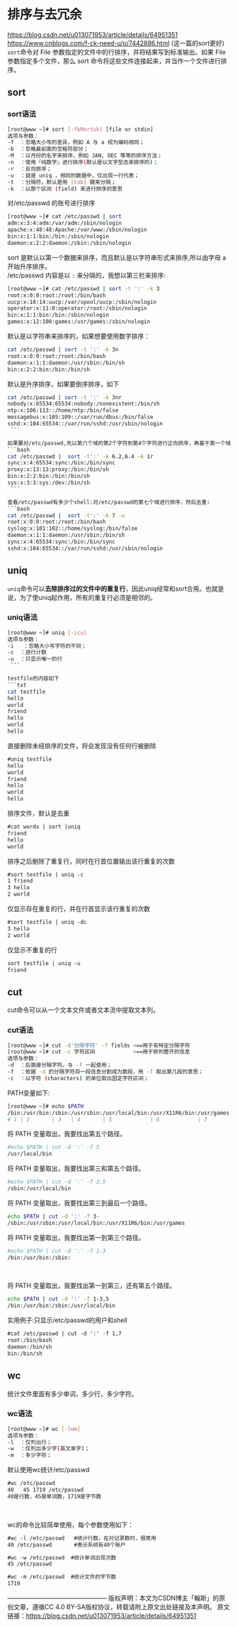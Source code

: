 # 排序与去冗余
https://blog.csdn.net/u013071953/article/details/64951351  
https://www.cnblogs.com/f-ck-need-u/p/7442886.html (这一篇的sort更好)  
`sort`命令对 File 参数指定的文件中的行排序，并将结果写到标准输出。如果 File 参数指定多个文件，那么 sort 命令将这些文件连接起来，并当作一个文件进行排序。

## sort
### sort语法
```bash
[root@www ~]# sort [-fbMnrtuk] [file or stdin]
选项与参数：
-f  ：忽略大小写的差异，例如 A 与 a 视为编码相同；
-b  ：忽略最前面的空格符部分；
-M  ：以月份的名字来排序，例如 JAN, DEC 等等的排序方法；
-n  ：使用『纯数字』进行排序(默认是以文字型态来排序的)；
-r  ：反向排序；
-u  ：就是 uniq ，相同的数据中，仅出现一行代表；
-t  ：分隔符，默认是用 [tab] 键来分隔；
-k  ：以那个区间 (field) 来进行排序的意思
```
对/etc/passwd 的账号进行排序
```bash
[root@www ~]# cat /etc/passwd | sort
adm:x:3:4:adm:/var/adm:/sbin/nologin
apache:x:48:48:Apache:/var/www:/sbin/nologin
bin:x:1:1:bin:/bin:/sbin/nologin
daemon:x:2:2:daemon:/sbin:/sbin/nologin
```
sort 是默认以第一个数据来排序，而且默认是以字符串形式来排序,所以由字母 a 开始升序排序。  
/etc/passwd 内容是以 `:` 来分隔的，我想以第三栏来排序:
```bash
[root@www ~]# cat /etc/passwd | sort -t ':' -k 3
root:x:0:0:root:/root:/bin/bash
uucp:x:10:14:uucp:/var/spool/uucp:/sbin/nologin
operator:x:11:0:operator:/root:/sbin/nologin
bin:x:1:1:bin:/bin:/sbin/nologin
games:x:12:100:games:/usr/games:/sbin/nologin
```
默认是以字符串来排序的，如果想要使用数字排序：
```bash
cat /etc/passwd | sort -t ':' -k 3n
root:x:0:0:root:/root:/bin/bash
daemon:x:1:1:daemon:/usr/sbin:/bin/sh
bin:x:2:2:bin:/bin:/bin/sh
```
默认是升序排序，如果要倒序排序，如下
```bash
cat /etc/passwd | sort -t ':' -k 3nr
nobody:x:65534:65534:nobody:/nonexistent:/bin/sh
ntp:x:106:113::/home/ntp:/bin/false
messagebus:x:105:109::/var/run/dbus:/bin/false
sshd:x:104:65534::/var/run/sshd:/usr/sbin/nologin
 ```

如果要对/etc/passwd,先以第六个域的第2个字符到第4个字符进行正向排序，再基于第一个域进行反向排序。
```bash
cat /etc/passwd |  sort -t':' -k 6.2,6.4 -k 1r      
sync:x:4:65534:sync:/bin:/bin/sync
proxy:x:13:13:proxy:/bin:/bin/sh
bin:x:2:2:bin:/bin:/bin/sh
sys:x:3:3:sys:/dev:/bin/sh
 ```

查看/etc/passwd有多少个shell:对/etc/passwd的第七个域进行排序，然后去重:
```bash
cat /etc/passwd |  sort -t':' -k 7 -u
root:x:0:0:root:/root:/bin/bash
syslog:x:101:102::/home/syslog:/bin/false
daemon:x:1:1:daemon:/usr/sbin:/bin/sh
sync:x:4:65534:sync:/bin:/bin/sync
sshd:x:104:65534::/var/run/sshd:/usr/sbin/nologin
```

## uniq
`uniq`命令可以**去除排序过的文件中的重复行**，因此uniq经常和sort合用。也就是说，为了使uniq起作用，所有的重复行必须是相邻的。  

### uniq语法
```bash
[root@www ~]# uniq [-icu]
选项与参数：
-i   ：忽略大小写字符的不同；
-c  ：进行计数
-u  ：只显示唯一的行
 ```

testfile的内容如下
```txt
cat testfile
hello
world
friend
hello
world
hello
```

直接删除未经排序的文件，将会发现没有任何行被删除
```txt
#uniq testfile  
hello
world
friend
hello
world
hello
```

排序文件，默认是去重
```txt
#cat words | sort |uniq
friend
hello
world
```

排序之后删除了重复行，同时在行首位置输出该行重复的次数
```txt
#sort testfile | uniq -c
1 friend
3 hello
2 world
```

仅显示存在重复的行，并在行首显示该行重复的次数
```txt
#sort testfile | uniq -dc
3 hello
2 world
```

仅显示不重复的行
```txt
sort testfile | uniq -u
friend  
```

## cut
cut命令可以从一个文本文件或者文本流中提取文本列。

### cut语法
```bash
[root@www ~]# cut -d'分隔字符' -f fields <==用于有特定分隔字符
[root@www ~]# cut -c 字符区间            <==用于排列整齐的信息
选项与参数：
-d  ：后面接分隔字符。与 -f 一起使用；
-f  ：依据 -d 的分隔字符将一段信息分割成为数段，用 -f 取出第几段的意思；
-c  ：以字符 (characters) 的单位取出固定字符区间；
```

PATH变量如下:
```bash
[root@www ~]# echo $PATH
/bin:/usr/bin:/sbin:/usr/sbin:/usr/local/bin:/usr/X11R6/bin:/usr/games
# 1 | 2       | 3   | 4       | 5            | 6            | 7
```

将 PATH 变量取出，我要找出第五个路径。
```bash
#echo $PATH | cut -d ':' -f 5
/usr/local/bin
```

将 PATH 变量取出，我要找出第三和第五个路径。
```bash
#echo $PATH | cut -d ':' -f 3,5
/sbin:/usr/local/bin
```

将 PATH 变量取出，我要找出第三到最后一个路径。
```bash
echo $PATH | cut -d ':' -f 3-
/sbin:/usr/sbin:/usr/local/bin:/usr/X11R6/bin:/usr/games
```

将 PATH 变量取出，我要找出第一到第三个路径。
```bash
#echo $PATH | cut -d ':' -f 1-3
/bin:/usr/bin:/sbin:
```
 

将 PATH 变量取出，我要找出第一到第三，还有第五个路径。
```bash
echo $PATH | cut -d ':' -f 1-3,5
/bin:/usr/bin:/sbin:/usr/local/bin
```

实用例子:只显示/etc/passwd的用户和shell
```txt
#cat /etc/passwd | cut -d ':' -f 1,7 
root:/bin/bash
daemon:/bin/sh
bin:/bin/sh
```

## wc
统计文件里面有多少单词，多少行，多少字符。

### wc语法
```bash
[root@www ~]# wc [-lwm]
选项与参数：
-l  ：仅列出行；
-w  ：仅列出多少字(英文单字)；
-m  ：多少字符；
```

默认使用wc统计/etc/passwd
```txt
#wc /etc/passwd
40   45 1719 /etc/passwd
40是行数，45是单词数，1719是字节数
```
 

wc的命令比较简单使用，每个参数使用如下：
```txt
#wc -l /etc/passwd   #统计行数，在对记录数时，很常用
40 /etc/passwd       #表示系统有40个账户

#wc -w /etc/passwd  #统计单词出现次数
45 /etc/passwd

#wc -m /etc/passwd  #统计文件的字节数
1719
```
————————————————
版权声明：本文为CSDN博主「翰斯」的原创文章，遵循CC 4.0 BY-SA版权协议，转载请附上原文出处链接及本声明。
原文链接：https://blog.csdn.net/u013071953/article/details/64951351
